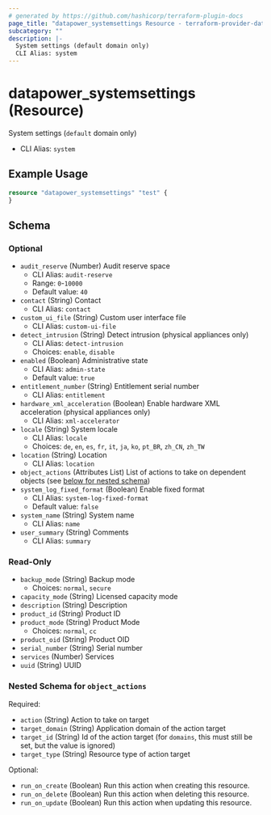 ```yaml
---
# generated by https://github.com/hashicorp/terraform-plugin-docs
page_title: "datapower_systemsettings Resource - terraform-provider-datapower"
subcategory: ""
description: |-
  System settings (default domain only)
  CLI Alias: system
---
```


# datapower_systemsettings (Resource)

System settings (`default` domain only)
  - CLI Alias: `system`

## Example Usage

```terraform
resource "datapower_systemsettings" "test" {
}
```

<!-- schema generated by tfplugindocs -->
## Schema

### Optional

- `audit_reserve` (Number) Audit reserve space
  - CLI Alias: `audit-reserve`
  - Range: `0`-`10000`
  - Default value: `40`
- `contact` (String) Contact
  - CLI Alias: `contact`
- `custom_ui_file` (String) Custom user interface file
  - CLI Alias: `custom-ui-file`
- `detect_intrusion` (String) Detect intrusion (physical appliances only)
  - CLI Alias: `detect-intrusion`
  - Choices: `enable`, `disable`
- `enabled` (Boolean) Administrative state
  - CLI Alias: `admin-state`
  - Default value: `true`
- `entitlement_number` (String) Entitlement serial number
  - CLI Alias: `entitlement`
- `hardware_xml_acceleration` (Boolean) Enable hardware XML acceleration (physical appliances only)
  - CLI Alias: `xml-accelerator`
- `locale` (String) System locale
  - CLI Alias: `locale`
  - Choices: `de`, `en`, `es`, `fr`, `it`, `ja`, `ko`, `pt_BR`, `zh_CN`, `zh_TW`
- `location` (String) Location
  - CLI Alias: `location`
- `object_actions` (Attributes List) List of actions to take on dependent objects (see [below for nested schema](#nestedatt--object_actions))
- `system_log_fixed_format` (Boolean) Enable fixed format
  - CLI Alias: `system-log-fixed-format`
  - Default value: `false`
- `system_name` (String) System name
  - CLI Alias: `name`
- `user_summary` (String) Comments
  - CLI Alias: `summary`

### Read-Only

- `backup_mode` (String) Backup mode
  - Choices: `normal`, `secure`
- `capacity_mode` (String) Licensed capacity mode
- `description` (String) Description
- `product_id` (String) Product ID
- `product_mode` (String) Product Mode
  - Choices: `normal`, `cc`
- `product_oid` (String) Product OID
- `serial_number` (String) Serial number
- `services` (Number) Services
- `uuid` (String) UUID

<a id="nestedatt--object_actions"></a>
### Nested Schema for `object_actions`

Required:

- `action` (String) Action to take on target
- `target_domain` (String) Application domain of the action target
- `target_id` (String) Id of the action target (for `domains`, this must still be set, but the value is ignored)
- `target_type` (String) Resource type of action target

Optional:

- `run_on_create` (Boolean) Run this action when creating this resource.
- `run_on_delete` (Boolean) Run this action when deleting this resource.
- `run_on_update` (Boolean) Run this action when updating this resource.

